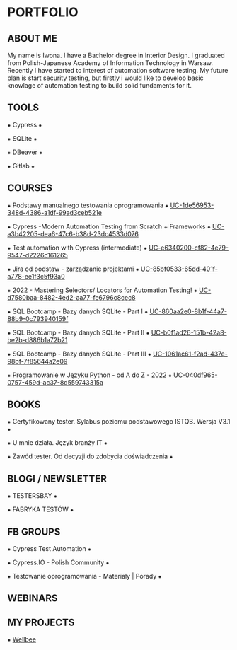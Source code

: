 # PORTFOLIO
## ABOUT ME
My name is Iwona. I have a Bachelor degree in Interior Design. I graduated from Polish-Japanese Academy of Information Technology in Warsaw.
Recently I have started to interest of automation software testing. My future plan is start security testing, but firstly i would like to develop basic knowlage of  automation testing to build solid fundaments for it.

## TOOLS
⁕ Cypress ⁕

⁕ SQLite ⁕

⁕ DBeaver ⁕

⁕ Gitlab ⁕
## COURSES

⁕ Podstawy manualnego testowania oprogramowania ⁕ [UC-1de56953-348d-4386-a1df-99ad3ceb521e](https://www.udemy.com/certificate/UC-1de56953-348d-4386-a1df-99ad3ceb521e/)

⁕ Cypress -Modern Automation Testing from Scratch + Frameworks ⁕ [UC-a3b42205-dea6-47c6-b38d-23dc4533d076](https://www.udemy.com/certificate/UC-a3b42205-dea6-47c6-b38d-23dc4533d076/)

⁕ Test automation with Cypress (intermediate) ⁕ [UC-e6340200-cf82-4e79-9547-d2226c161265](https://www.udemy.com/certificate/UC-e6340200-cf82-4e79-9547-d2226c161265/)

⁕ Jira od podstaw - zarządzanie projektami ⁕ [UC-85bf0533-65dd-401f-a778-ee1f3c5f93a0](https://www.udemy.com/certificate/UC-85bf0533-65dd-401f-a778-ee1f3c5f93a0/)

⁕ 2022 - Mastering Selectors/ Locators for Automation Testing! ⁕ [UC-d7580baa-8482-4ed2-aa77-fe6796c8cec8](https://www.udemy.com/certificate/UC-d7580baa-8482-4ed2-aa77-fe6796c8cec8/)

⁕ SQL Bootcamp - Bazy danych SQLite - Part I ⁕ [UC-860aa2e0-8b1f-44a7-88b9-0c793940159f](https://udemy-certificate.s3.amazonaws.com/pdf/UC-860aa2e0-8b1f-44a7-88b9-0c793940159f.pdf)

⁕ SQL Bootcamp - Bazy danych SQLite - Part II ⁕ [UC-b0f1ad26-151b-42a8-be2b-d886b1a72b21](https://www.udemy.com/certificate/UC-b0f1ad26-151b-42a8-be2b-d886b1a72b21/?utm_medium=email&utm_campaign=email&utm_source=sendgrid.com)

⁕ SQL Bootcamp - Bazy danych SQLite - Part III ⁕ [UC-1061ac61-f2ad-437e-98bf-7f85644a2e09](https://www.udemy.com/certificate/UC-1061ac61-f2ad-437e-98bf-7f85644a2e09/?utm_medium=email&utm_campaign=email&utm_source=sendgrid.com)

⁕ Programowanie w Języku Python - od A do Z - 2022 ⁕ [UC-040df965-0757-459d-ac37-8d559743315a](https://www.udemy.com/certificate/UC-040df965-0757-459d-ac37-8d559743315a/)


## BOOKS

⁕ Certyfikowany tester. Sylabus poziomu podstawowego ISTQB. Wersja V3.1 ⁕ 

⁕  U mnie działa. Język branży IT ⁕ 

⁕ Zawód tester. Od decyzji do zdobycia doświadczenia ⁕

## BLOGI / NEWSLETTER
⁕ TESTERSBAY ⁕

⁕ FABRYKA TESTÓW ⁕

## FB GROUPS 
⁕ Cypress Test Automation ⁕

⁕ Cypress.IO - Polish Community ⁕

⁕ Testowanie oprogramowania - Materiały | Porady ⁕

## WEBINARS

## MY PROJECTS 

⁕ [Wellbee](https://github.com/kubekno/portfolio/tree/main/Wellbee%20-%20E2E)

